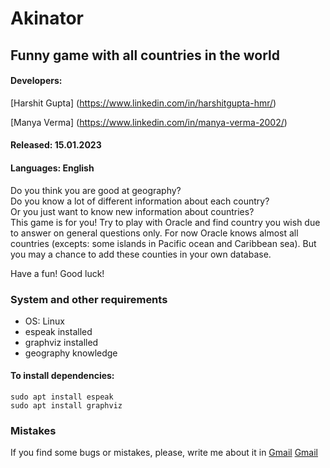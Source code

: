 # Akinator

## Funny game with all countries in the world

#### Developers: 
[Harshit Gupta] (https://www.linkedin.com/in/harshitgupta-hmr/) 

[Manya Verma] (https://www.linkedin.com/in/manya-verma-2002/)
#### Released:  15.01.2023
#### Languages: English

Do you think you are good at geography?  
Do you know a lot of different information about each country?  
Or you just want to know new information about countries?  
This game is for you! Try to play with Oracle and find country you wish due to answer on
general questions only. For now Oracle knows almost all countries
(excepts: some islands in Pacific ocean and Caribbean sea).
But you may a chance to add these counties in your own database.

Have a fun! Good luck!

### System and other requirements
* OS: Linux  
* espeak installed
* graphviz installed
* geography knowledge

#### To install dependencies:
    sudo apt install espeak
    sudo apt install graphviz

### Mistakes
If you find some bugs or mistakes, please, write me about it in 
[Gmail](mailto:harshitguptaa2202@gmail.com)
[Gmail](mailto:vermamanya098@gmail.com)
